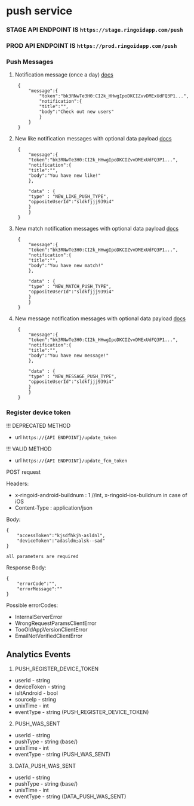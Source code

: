 # push service

### STAGE API ENDPOINT IS ``https://stage.ringoidapp.com/push``
### PROD API ENDPOINT IS ``https://prod.ringoidapp.com/push``

### Push Messages

1. Notification message (once a day) [docs](https://firebase.google.com/docs/cloud-messaging/concept-options#notifications)

        {
            "message":{
                "token":"bk3RNwTe3H0:CI2k_HHwgIpoDKCIZvvDMExUdFQ3P1...",
                "notification":{
                "title":"",
                "body":"Check out new users"
                }
            }
        }

2. New like notification messages with optional data payload [docs](https://firebase.google.com/docs/cloud-messaging/concept-options#notification-messages-with-optional-data-payload)

        {
            "message":{
            "token":"bk3RNwTe3H0:CI2k_HHwgIpoDKCIZvvDMExUdFQ3P1...",
            "notification":{
            "title":"",
            "body":"You have new like!"
            },
            
            "data" : {
            "type" : "NEW_LIKE_PUSH_TYPE",
            "oppositeUserId":"sldkfjjj939i4"
            }
            }
        }

3. New match notification messages with optional data payload [docs](https://firebase.google.com/docs/cloud-messaging/concept-options#notification-messages-with-optional-data-payload)

        {
            "message":{
            "token":"bk3RNwTe3H0:CI2k_HHwgIpoDKCIZvvDMExUdFQ3P1...",
            "notification":{
            "title":"",
            "body":"You have new match!"
            },
            
            "data" : {
            "type" : "NEW_MATCH_PUSH_TYPE",
            "oppositeUserId":"sldkfjjj939i4"
            }
            }
        }

4. New message notification messages with optional data payload [docs](https://firebase.google.com/docs/cloud-messaging/concept-options#notification-messages-with-optional-data-payload)

        {
            "message":{
            "token":"bk3RNwTe3H0:CI2k_HHwgIpoDKCIZvvDMExUdFQ3P1...",
            "notification":{
            "title":"",
            "body":"You have new message!"
            },
            
            "data" : {
            "type" : "NEW_MESSAGE_PUSH_TYPE",
            "oppositeUserId":"sldkfjjj939i4"
            }
            }
        }
    
    
### Register device token

!!! DEPRECATED METHOD
* url ``https://{API ENDPOINT}/update_token``

!!! VALID METHOD
* url ``https://{API ENDPOINT}/update_fcm_token``

POST request

Headers:

* x-ringoid-android-buildnum : 1       //int, x-ringoid-ios-buildnum in case of iOS
* Content-Type : application/json

Body:

    {
        "accessToken":"kjsdfhkjh-asldnl",
        "deviceToken":"adasldm;alsk--sad"
    }
    
    all parameters are required
    
 Response Body:
 
    {
        "errorCode":"",
        "errorMessage":""
    }

    
Possible errorCodes:

* InternalServerError
* WrongRequestParamsClientError
* TooOldAppVersionClientError
* EmailNotVerifiedClientError

## Analytics Events

1. PUSH_REGISTER_DEVICE_TOKEN

* userId - string
* deviceToken - string
* isItAndroid - bool
* sourceIp - string
* unixTime - int
* eventType - string (PUSH_REGISTER_DEVICE_TOKEN)

2. PUSH_WAS_SENT

* userId - string
* pushType - string (base/)
* unixTime - int
* eventType - string (PUSH_WAS_SENT)

3. DATA_PUSH_WAS_SENT

* userId - string
* pushType - string (base/)
* unixTime - int
* eventType - string (DATA_PUSH_WAS_SENT)
